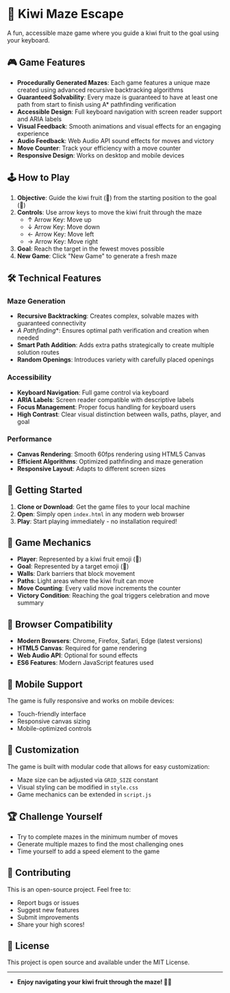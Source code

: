 # 🥝 Kiwi Maze Escape

A fun, accessible maze game where you guide a kiwi fruit to the goal using your keyboard.

## 🎮 Game Features

- **Procedurally Generated Mazes**: Each game features a unique maze created using advanced recursive backtracking algorithms
- **Guaranteed Solvability**: Every maze is guaranteed to have at least one path from start to finish using A* pathfinding verification
- **Accessible Design**: Full keyboard navigation with screen reader support and ARIA labels
- **Visual Feedback**: Smooth animations and visual effects for an engaging experience
- **Audio Feedback**: Web Audio API sound effects for moves and victory
- **Move Counter**: Track your efficiency with a move counter
- **Responsive Design**: Works on desktop and mobile devices

## 🕹️ How to Play

1. **Objective**: Guide the kiwi fruit (🥝) from the starting position to the goal (🎯)
2. **Controls**: Use arrow keys to move the kiwi fruit through the maze
   - ↑ Arrow Key: Move up
   - ↓ Arrow Key: Move down
   - ← Arrow Key: Move left
   - → Arrow Key: Move right
3. **Goal**: Reach the target in the fewest moves possible
4. **New Game**: Click "New Game" to generate a fresh maze

## 🛠️ Technical Features

### Maze Generation

- **Recursive Backtracking**: Creates complex, solvable mazes with guaranteed connectivity
- **A* Pathfinding**: Ensures optimal path verification and creation when needed
- **Smart Path Addition**: Adds extra paths strategically to create multiple solution routes
- **Random Openings**: Introduces variety with carefully placed openings

### Accessibility

- **Keyboard Navigation**: Full game control via keyboard
- **ARIA Labels**: Screen reader compatible with descriptive labels
- **Focus Management**: Proper focus handling for keyboard users
- **High Contrast**: Clear visual distinction between walls, paths, player, and goal

### Performance

- **Canvas Rendering**: Smooth 60fps rendering using HTML5 Canvas
- **Efficient Algorithms**: Optimized pathfinding and maze generation
- **Responsive Layout**: Adapts to different screen sizes

## 🚀 Getting Started

1. **Clone or Download**: Get the game files to your local machine
2. **Open**: Simply open `index.html` in any modern web browser
3. **Play**: Start playing immediately - no installation required!

## 🎯 Game Mechanics

- **Player**: Represented by a kiwi fruit emoji (🥝)
- **Goal**: Represented by a target emoji (🎯)
- **Walls**: Dark barriers that block movement
- **Paths**: Light areas where the kiwi fruit can move
- **Move Counting**: Every valid move increments the counter
- **Victory Condition**: Reaching the goal triggers celebration and move summary

## 🔧 Browser Compatibility

- **Modern Browsers**: Chrome, Firefox, Safari, Edge (latest versions)
- **HTML5 Canvas**: Required for game rendering
- **Web Audio API**: Optional for sound effects
- **ES6 Features**: Modern JavaScript features used

## 📱 Mobile Support

The game is fully responsive and works on mobile devices:

- Touch-friendly interface
- Responsive canvas sizing
- Mobile-optimized controls

## 🎨 Customization

The game is built with modular code that allows for easy customization:

- Maze size can be adjusted via `GRID_SIZE` constant
- Visual styling can be modified in `style.css`
- Game mechanics can be extended in `script.js`

## 🏆 Challenge Yourself

- Try to complete mazes in the minimum number of moves
- Generate multiple mazes to find the most challenging ones
- Time yourself to add a speed element to the game

## 🤝 Contributing

This is an open-source project. Feel free to:

- Report bugs or issues
- Suggest new features
- Submit improvements
- Share your high scores!

## 📄 License

This project is open source and available under the MIT License.

---

- **Enjoy navigating your kiwi fruit through the maze! 🥝🎯**
